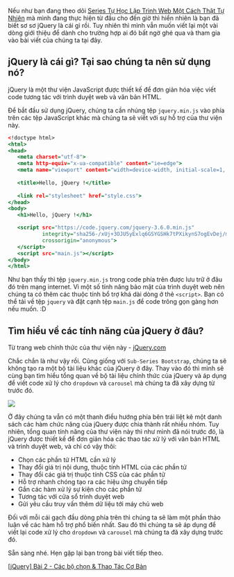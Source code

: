 Nếu như bạn đang theo dõi [Series Tự Học Lập Trình Web Một Cách Thật Tự Nhiên](/) mà mình đang thực hiện từ đầu cho đến giờ thì hiển nhiên là bạn đã biết sơ sơ jQuery là cái gì rồi. Tuy nhiên thì mình vẫn muốn viết lại một vài dòng giới thiệu để dành cho trường hợp ai đó bất ngờ ghé qua và tham gia vào bài viết của chúng ta tại đây.

## jQuery là cái gì? Tại sao chúng ta nên sử dụng nó?

jQuery là một thư viện JavaScript được thiết kế để đơn giản hóa việc viết code tương tác với trình duyệt web và văn bản HTML.

Để bắt đầu sử dụng jQuery, chúng ta cần nhúng tệp `jquery.min.js` vào phía trên các tệp JavaScript khác mà chúng ta sẽ viết với sự hỗ trợ của thư viện này.

```jquery.html
<!doctype html>
<html>
<head>
   <meta charset="utf-8">
   <meta http-equiv="x-ua-compatible" content="ie=edge">
   <meta name="viewport" content="width=device-width, initial-scale=1, shrink-to-fit=no">
    
   <title>Hello, jQuery !</title>
    
   <link rel="stylesheet" href="style.css">
</head>
<body>
   <h1>Hello, jQuery !</h1>

   <script src="https://code.jquery.com/jquery-3.6.0.min.js"
           integrity="sha256-/xUj+3OJU5yExlq6GSYGSHk7tPXikynS7ogEvDej/m4="
           crossorigin="anonymous">
   </script>
   <script src="main.js"></script>
</body>
</html>
```

Như bạn thấy thì tệp `jquery.min.js` trong code phía trên được lưu trữ ở đâu đó trên mạng internet. Vì một số tính năng bảo mật của trình duyệt web nên chúng ta có thêm các thuộc tính bổ trợ khá dài dòng ở thẻ `<script>`. Bạn có thể tải về tệp `jquery` và đặt cạnh tệp `main.js` để code trông gọn gàng hơn nếu muốn. :D

## Tìm hiểu về các tính năng của jQuery ở đâu?

Từ trang web chính thức của thư viện này - [jQuery.com](https://api.jquery.com/)

Chắc chắn là như vậy rồi. Cũng giống với `Sub-Series Bootstrap`, chúng ta sẽ không tạo ra một bộ tài liệu khác của jQuery ở đây. Thay vào đó thì mình sẽ cùng bạn tìm hiểu tổng quan về bộ tài liệu chính thức của jQuery và áp dụng để viết code xử lý cho `dropdown` và `carousel` mà chúng ta đã xây dựng từ trước đó.

![](https://images.viblo.asia/4eb0b925-e073-42fe-92e4-4d14178589ff.png)

Ở đây chúng ta vẫn có một thanh điều hướng phía bên trái liệt kê một danh sách các hàm chức năng của jQuery được chia thành rất nhiều nhóm. Tuy nhiên, tổng quan tính năng của thư viện này thì như mình đã nói trước đó, là jQuery được thiết kế để đơn giản hóa các thao tác xử lý với văn bản HTML và trình duyệt web, và chỉ có vậy thôi:

- Chọn các phần tử HTML cần xử lý
- Thay đổi giá trị nội dung, thuộc tính HTML của các phần tử
- Thay đổi các giá trị thuộc tính CSS của các phần tử
- Hỗ trợ nhanh chóng tạo ra các hiệu ứng chuyển tiếp
- Gắn các hàm xử lý sự kiện cho các phần tử
- Tương tác với cửa sổ trình duyệt web
- Gửi yêu cầu truy vấn thêm dữ liệu tới máy chủ web

Đối với mỗi cái gạch đầu dòng phía trên thì chúng ta sẽ làm một phần thảo luận về các hàm hỗ trợ phổ biến nhất. Sau đó thì chúng ta sẽ áp dụng để viết lại code xử lý cho `dropdown` và `carousel` mà chúng ta đã xây dựng trước đó.

Sẵn sàng nhé. Hẹn gặp lại bạn trong bài viết tiếp theo.

[[jQuery] Bài 2 - Các bộ chọn & Thao Tác Cơ Bản](/article/view/0044)